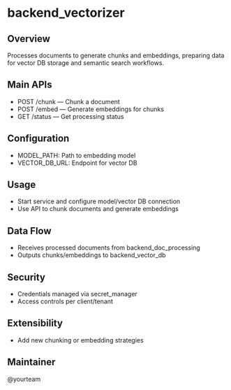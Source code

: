 # backend_vectorizer

## Overview
Processes documents to generate chunks and embeddings, preparing data for vector DB storage and semantic search workflows.

## Main APIs
- POST /chunk — Chunk a document
- POST /embed — Generate embeddings for chunks
- GET /status — Get processing status

## Configuration
- MODEL_PATH: Path to embedding model
- VECTOR_DB_URL: Endpoint for vector DB

## Usage
- Start service and configure model/vector DB connection
- Use API to chunk documents and generate embeddings

## Data Flow
- Receives processed documents from backend_doc_processing
- Outputs chunks/embeddings to backend_vector_db

## Security
- Credentials managed via secret_manager
- Access controls per client/tenant

## Extensibility
- Add new chunking or embedding strategies

## Maintainer
@yourteam
